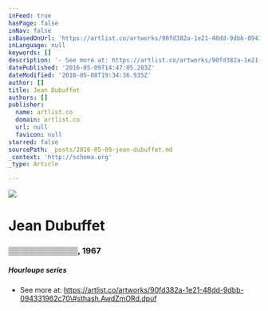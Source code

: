 ```yaml
---
inFeed: true
hasPage: false
inNav: false
isBasedOnUrl: 'https://artlist.co/artworks/90fd382a-1e21-48dd-9dbb-094331962c70'
inLanguage: null
keywords: []
description: '- See more at: https://artlist.co/artworks/90fd382a-1e21-48dd-9dbb-094331962c70#sthash.AwdZmORd.dpuf'
datePublished: '2016-05-09T14:47:05.283Z'
dateModified: '2016-05-08T19:34:36.935Z'
author: []
title: Jean Dubuffet
authors: []
publisher:
  name: artlist.co
  domain: artlist.co
  url: null
  favicon: null
starred: false
sourcePath: _posts/2016-05-09-jean-dubuffet.md
_context: 'http://schema.org'
_type: Article

---
```

![](https://www.filepicker.io/api/file/onxP9ZvSiSFpcwAtUGJb)

# Jean Dubuffet

### ▒▒▒▒▒▒▒▒▒▒▒▒, 1967

##### Hourloupe series

- See more at: https://artlist.co/artworks/90fd382a-1e21-48dd-9dbb-094331962c70\#sthash.AwdZmORd.dpuf